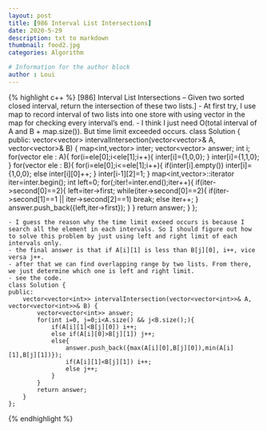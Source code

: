 ```yaml
---
layout: post
title: [986 Interval List Intersections]
date: 2020-5-29
description: txt to markdown
thumbnail: food2.jpg
categories: Algorithm

# Information for the author block
author : Loui
---
```


{% highlight c++ %}
	﻿[986] Interval List Intersections – Given two sorted closed interval, return the intersection of these two lists.]
	- At first try, I use map to record interval of two lists into one store with using vector in the map for checking every interval’s end.
	- I think I just need O(total interval of A and B + map.size()). But time limit exceeded occurs.
	class Solution {
	public:
	    vector<vector<int>> intervalIntersection(vector<vector<int>>& A, vector<vector<int>>& B) {
	        map<int,vector<int>> inter;
	        vector<vector<int>> answer;
	        int i;
	        for(vector<int> ele : A){
	            for(i=ele[0];i<ele[1];i++){
	                inter[i]={1,0,0};
	            }
	            inter[i]={1,1,0};
	        }
	        for(vector<int> ele : B){
	            for(i=ele[0];i<=ele[1];i++){
	                if(inter[i].empty()) inter[i]={1,0,0};
	                else inter[i][0]++;
	            }
	            inter[i-1][2]=1;
	        }
	        map<int,vector<int>>::iterator iter=inter.begin();
	        int left=0;
	        for(;iter!=inter.end();iter++){
	            if(iter->second[0]==2){
	                left=iter->first;
	                while(iter->second[0]==2){
	                    if(iter->second[1]==1 || iter->second[2]==1)
	                        break;
	                    else iter++;
	                }
	                answer.push_back({left,iter->first});
	            }
	        }
	        return answer;
	    }
	};
	
	- I guess the reason why the time limit exceed occurs is because I search all the element in each intervals. So I should figure out how to solve this problem by just using left and right limit of each intervals only.
	- the final answer is that if A[i][1] is less than B[j][0], i++, vice versa j++.
	- after that we can find overlapping range by two lists. From there, we just determine which one is left and right limit.
	- see the code.
	class Solution {
	public:
	    vector<vector<int>> intervalIntersection(vector<vector<int>>& A, vector<vector<int>>& B) {
	        vector<vector<int>> answer;
	        for(int i=0, j=0;i<A.size() && j<B.size();){
	            if(A[i][1]<B[j][0]) i++;
	            else if(A[i][0]>B[j][1]) j++;
	            else{
	                answer.push_back({max(A[i][0],B[j][0]),min(A[i][1],B[j][1])});
	                if(A[i][1]<B[j][1]) i++;
	                else j++;
	            }
	        }
	        return answer;
	    }
	};
	
{% endhighlight %}
